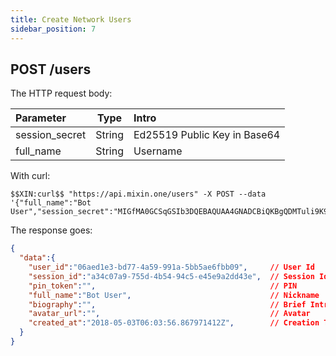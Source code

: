 ```yaml
---
title: Create Network Users
sidebar_position: 7
---
```



## POST /users

The HTTP request body:

| Parameter | Type | Intro |
| :----- | :----: | :---- |
| session_secret | String | Ed25519 Public Key in Base64 |
| full_name | String | Username |

With curl:

```
$$XIN:curl$$ "https://api.mixin.one/users" -X POST --data '{"full_name":"Bot User","session_secret":"MIGfMA0GCSqGSIb3DQEBAQUAA4GNADCBiQKBgQDMTuli9K9k7F+L7Rq34se23nQeV2yvjVGCZyRTbp8qNASnRq6N679ZflgVxNUsr2qkHN4eqvafrQ9IIcRXfofMlWWIU6MrgVVD0UEVyH4jKA5gUr4smU/SDnVLqb3TojYMELIKHgqnrjqDJ0b+vMUG1Iix4fi+CvjSiJzsWPOavQIDAQAB"}'
```

The response goes:

```json
{
  "data":{
    "user_id":"06aed1e3-bd77-4a59-991a-5bb5ae6fbb09",     // User Id
    "session_id":"a34c07a9-755d-4b54-94c5-e45e9a2dd43e",  // Session Id
    "pin_token":"",                                       // PIN
    "full_name":"Bot User",                               // Nickname
    "biography":"",                                       // Brief Intro
    "avatar_url":"",                                      // Avatar
    "created_at":"2018-05-03T06:03:56.867971412Z",        // Creation Timestamp
  }
}
```
